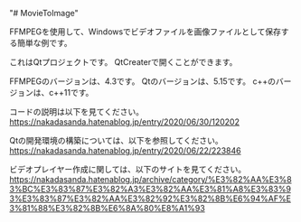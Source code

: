 "# MovieToImage" 

FFMPEGを使用して、Windowsでビデオファイルを画像ファイルとして保存する簡単な例です。

これはQtプロジェクトです。
QtCreaterで開くことができます。


FFMPEGのバージョンは、4.3です。
Qtのバージョンは、5.15です。
c++のバージョンは、c++11です。

コードの説明は以下を見てください。
https://nakadasanda.hatenablog.jp/entry/2020/06/30/120202

Qtの開発環境の構築については、以下を参照してください。
https://nakadasanda.hatenablog.jp/entry/2020/06/22/223846

ビデオプレイヤー作成に関しては、以下のサイトを見てください。
https://nakadasanda.hatenablog.jp/archive/category/%E3%82%AA%E3%83%BC%E3%83%87%E3%82%A3%E3%82%AA%E3%81%A8%E3%83%93%E3%83%87%E3%82%AA%E3%82%92%E3%82%8B%E6%94%AF%E3%81%88%E3%82%8B%E6%8A%80%E8%A1%93
